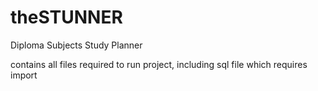 # theSTUNNER
Diploma Subjects Study Planner

contains all files required to run project, including sql file which requires import
